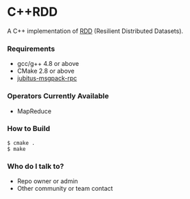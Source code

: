 # C++RDD 

A C++ implementation of [RDD](https://www.usenix.org/system/files/conference/nsdi12/nsdi12-final138.pdf) (Resilient Distributed Datasets).

### Requirements ###

* gcc/g++ 4.8 or above
* CMake 2.8 or above
* [jubitus-msgpack-rpc](https://github.com/jubatus/jubatus-msgpack-rpc/tree/master/cpp)

### Operators Currently Available ###

* MapReduce

### How to Build ###

```
$ cmake .
$ make
```

### Who do I talk to? ###

* Repo owner or admin
* Other community or team contact